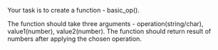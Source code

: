 Your task is to create a function - basic_op().

The function should take three arguments - operation(string/char), value1(number), value2(number). The function should return result of numbers after applying the chosen operation.